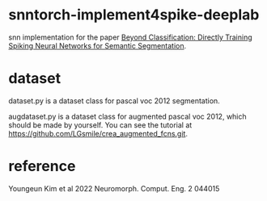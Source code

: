 # snntorch-implement4spike-deeplab
 snn implementation for the paper [Beyond Classification: Directly Training Spiking Neural Networks for Semantic Segmentation](https://doi.org/10.1088/2634-4386/ac9b86).
# dataset
 dataset.py is a dataset class for pascal voc 2012 segmentation.
 
 augdataset.py is a dataset class for augmented pascal voc 2012, which should be made by yourself. You can see the tutorial at https://github.com/LGsmile/crea_augmented_fcns.git.
# reference
  Youngeun Kim et al 2022 Neuromorph. Comput. Eng. 2 044015
  
